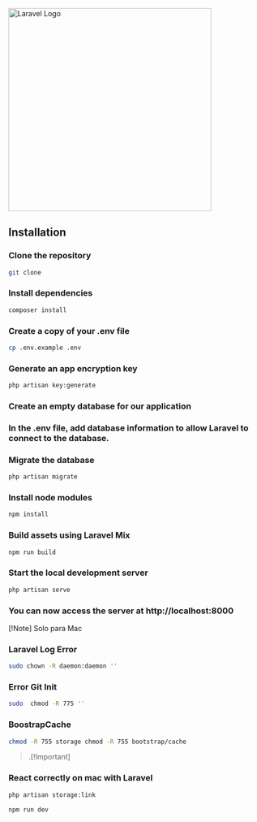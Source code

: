 <p ><a href="https://laravel.com" target="_blank"><img src="https://raw.githubusercontent.com/laravel/art/master/logo-lockup/5%20SVG/2%20CMYK/1%20Full%20Color/laravel-logolockup-cmyk-red.svg" width="400" alt="Laravel Logo"></a></p>

## Installation

### Clone the repository

```bash
git clone 
```

### Install dependencies

```bash
composer install
```

### Create a copy of your .env file

```bash
cp .env.example .env
```

### Generate an app encryption key

```bash
php artisan key:generate
```

### Create an empty database for our application

### In the .env file, add database information to allow Laravel to connect to the database.

### Migrate the database

```bash
php artisan migrate
```

### Install node modules

```bash
npm install
```

### Build assets using Laravel Mix

```bash
npm run build
```

### Start the local development server

```bash
php artisan serve
```

### You can now access the server at http://localhost:8000

[!Note]
Solo para Mac

### Laravel Log Error
```bash
sudo chown -R daemon:daemon ''
```

### Error Git Init
```bash
sudo  chmod -R 775 ''
```

### BoostrapCache
```bash
chmod -R 755 storage chmod -R 755 bootstrap/cache
```

>.[!Important]
### React correctly on mac with Laravel

```bash
php artisan storage:link
```

```bash
npm run dev
```
